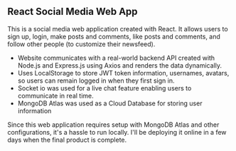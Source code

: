 ## React Social Media Web App

This is a social media web application created with React. It allows users to sign up, login, make posts and comments, like posts and comments, and follow other people (to customize their newsfeed).

- Website communicates with a real-world backend API created with Node.js and Express.js using Axios and renders the data dynamically.
- Uses LocalStorage to store JWT token information, usernames, avatars, so users can remain logged in when they first sign in.
- Socket io was used for a live chat feature enabling users to communicate in real time.
- MongoDB Atlas was used as a Cloud Database for storing user information

Since this web application requires setup with MongoDB Atlas and other configurations, it's a hassle to run locally. I'll be deploying it online in a few days when the final product is complete.
